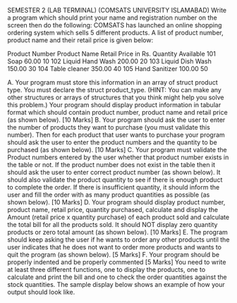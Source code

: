 SEMESTER 2 (LAB TERMINAL) (COMSATS UNIVERSITY ISLAMABAD)
Write a program which should print your name and registration number on the screen then do the following:
COMSATS has launched an online shopping ordering system which sells 5 different products. A list of product number, product name and their retail price is given below:           

Product Number	Product Name	    Retail Price in Rs. 	Quantity Available
101	            Soap	            60.00	                10
102	            Liquid Hand Wash	200.00	              20
103	            Liquid Dish Wash	150.00	              30
104	            Table cleaner	    350.00	              40
105	            Hand Sanitizer	  100.00	              50

A.	Your program must store this information in an array of struct product type. You must declare the struct product_type. (HINT: You can make any other structures or arrays of structures that you think might help you solve this problem.) Your program should display product information in tabular format which should contain product number, product name and retail price (as shown below).			[10 Marks]
B.	Your program should ask the user to enter the number of products they want to purchase (you must validate this number). Then for each product that user wants to purchase your program should ask the user to enter the product numbers and the quantity to be purchased (as shown below).			[10 Marks]
C.	Your program must validate the Product numbers entered by the user whether that product number exists in the table or not. If the product number does not exist in the table then it should ask the user to enter correct product number (as shown below). It should also validate the product quantity to see if there is enough product to complete the order. If there is insufficient quantity, it should inform the user and fill the order with as many product quantities as possible (as shown below).						[10 Marks]
D.	Your program should display product number, product name, retail price, quantity purchased, calculate and display the Amount (retail price x quantity purchase) of each product sold and calculate the total bill for all the products sold. It should NOT display zero quantity products or zero total amount (as shown below).													[10 Marks]
E.	The program should keep asking the user if he wants to order any other products until the user indicates that he does not want to order more products and wants to quit the program (as shown below).	[5 Marks]
F.	Your program should be properly indented and be properly commented			[5 Marks]
You need to write at least three different functions, one to display the products, one to calculate and print the bill and one to check the order quantities against the stock quantities.
The sample display below shows an example of how your output should look like.
